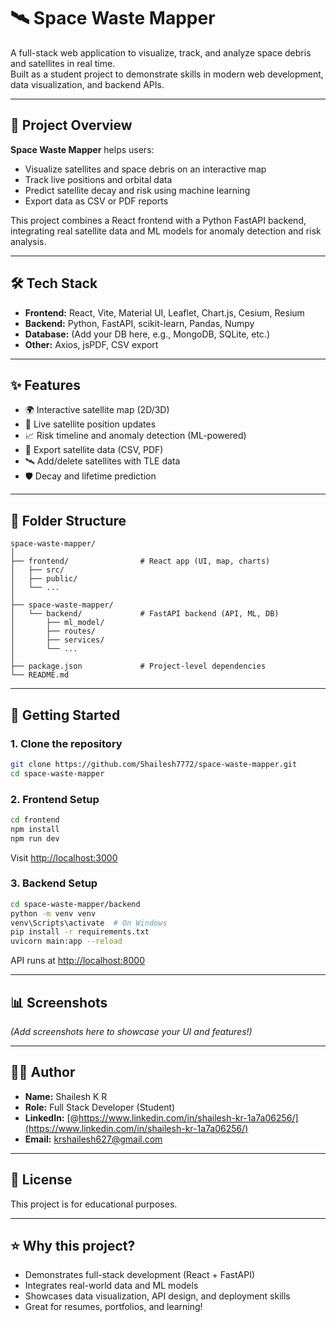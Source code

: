 # 🛰️ Space Waste Mapper

A full-stack web application to visualize, track, and analyze space debris and satellites in real time.  
Built as a student project to demonstrate skills in modern web development, data visualization, and backend APIs.

---

## 🚀 Project Overview

**Space Waste Mapper** helps users:
- Visualize satellites and space debris on an interactive map
- Track live positions and orbital data
- Predict satellite decay and risk using machine learning
- Export data as CSV or PDF reports

This project combines a React frontend with a Python FastAPI backend, integrating real satellite data and ML models for anomaly detection and risk analysis.

---

## 🛠️ Tech Stack

- **Frontend:** React, Vite, Material UI, Leaflet, Chart.js, Cesium, Resium
- **Backend:** Python, FastAPI, scikit-learn, Pandas, Numpy
- **Database:** (Add your DB here, e.g., MongoDB, SQLite, etc.)
- **Other:** Axios, jsPDF, CSV export

---

## ✨ Features

- 🌍 Interactive satellite map (2D/3D)
- 📡 Live satellite position updates
- 📈 Risk timeline and anomaly detection (ML-powered)
- 🧾 Export satellite data (CSV, PDF)
- 🛰️ Add/delete satellites with TLE data
- 🛡️ Decay and lifetime prediction

---

## 📂 Folder Structure

```
space-waste-mapper/
│
├── frontend/                # React app (UI, map, charts)
│   ├── src/
│   ├── public/
│   └── ...
│
├── space-waste-mapper/
│   └── backend/             # FastAPI backend (API, ML, DB)
│       ├── ml_model/
│       ├── routes/
│       ├── services/
│       └── ...
│
├── package.json             # Project-level dependencies
└── README.md
```

---

## 🏁 Getting Started

### 1. Clone the repository
```sh
git clone https://github.com/Shailesh7772/space-waste-mapper.git
cd space-waste-mapper
```

### 2. Frontend Setup
```sh
cd frontend
npm install
npm run dev
```
Visit [http://localhost:3000](http://localhost:3000)

### 3. Backend Setup
```sh
cd space-waste-mapper/backend
python -m venv venv
venv\Scripts\activate  # On Windows
pip install -r requirements.txt
uvicorn main:app --reload
```
API runs at [http://localhost:8000](http://localhost:8000)

---

## 📊 Screenshots

*(Add screenshots here to showcase your UI and features!)*

---

## 👨‍💻 Author

- **Name:** Shailesh K R
- **Role:** Full Stack Developer (Student)
- **LinkedIn:** [@https://www.linkedin.com/in/shailesh-kr-1a7a06256/](https://www.linkedin.com/in/shailesh-kr-1a7a06256/)
- **Email:** krshailesh627@gmail.com

---

## 📄 License

This project is for educational purposes.

---

## ⭐️ Why this project?

- Demonstrates full-stack development (React + FastAPI)
- Integrates real-world data and ML models
- Showcases data visualization, API design, and deployment skills
- Great for resumes, portfolios, and learning! 